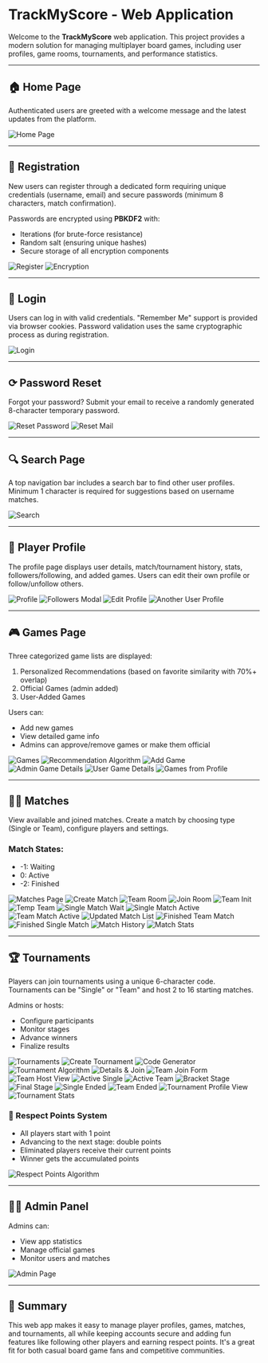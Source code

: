 # TrackMyScore - Web Application

Welcome to the **TrackMyScore** web application. This project provides a modern solution for managing multiplayer board games, including user profiles, game rooms, tournaments, and performance statistics.

---

## 🏠 Home Page

Authenticated users are greeted with a welcome message and the latest updates from the platform.

![Home Page](poze/pagina-principala.png)

---

## 📅 Registration

New users can register through a dedicated form requiring unique credentials (username, email) and secure passwords (minimum 8 characters, match confirmation).

Passwords are encrypted using **PBKDF2** with:

* Iterations (for brute-force resistance)
* Random salt (ensuring unique hashes)
* Secure storage of all encryption components

![Register](poze/pagina-register.png)
![Encryption](poze/criptare.png)

---

## 🔐 Login

Users can log in with valid credentials. "Remember Me" support is provided via browser cookies. Password validation uses the same cryptographic process as during registration.

![Login](poze/pagina-login.png)

---

## ⟳ Password Reset

Forgot your password? Submit your email to receive a randomly generated 8-character temporary password.

![Reset Password](poze/pagina-resetare-parola.png)
![Reset Mail](poze/mail.png)

---

## 🔍 Search Page

A top navigation bar includes a search bar to find other user profiles. Minimum 1 character is required for suggestions based on username matches.

![Search](poze/pagina-cautare.png)

---

## 👤 Player Profile

The profile page displays user details, match/tournament history, stats, followers/following, and added games. Users can edit their own profile or follow/unfollow others.

![Profile](poze/pagina-profil.png)
![Followers Modal](poze/modal-followers.png)
![Edit Profile](poze/edit-profile.png)
![Another User Profile](poze/pagina-alt-profil.png)

---

## 🎮 Games Page

Three categorized game lists are displayed:

1. Personalized Recommendations (based on favorite similarity with 70%+ overlap)
2. Official Games (admin added)
3. User-Added Games

Users can:

* Add new games
* View detailed game info
* Admins can approve/remove games or make them official

![Games](poze/lista-jocuri.png)
![Recommendation Algorithm](poze/recommendation-algorithm.png)
![Add Game](poze/creare-joc.png)
![Admin Game Details](poze/detalii-joc.png)
![User Game Details](poze/detalii-joc-1.png)
![Games from Profile](poze/profil-jocuri.png)

---

## 🏋️‍♂️ Matches

View available and joined matches. Create a match by choosing type (Single or Team), configure players and settings.

### Match States:

* -1: Waiting
* 0: Active
* -2: Finished

![Matches Page](poze/pagina-meciuri.png)
![Create Match](poze/creare-meci.png)
![Team Room](poze/camera-echipe.png)
![Join Room](poze/join-team.png)
![Team Init](poze/initializare-echipe.png)
![Temp Team](poze/echipa-temporara.png)
![Single Match Wait](poze/meci-single.png)
![Single Match Active](poze/single-inceput.png)
![Team Match Active](poze/activ-team.png)
![Updated Match List](poze/meciuri-disponibile.png)
![Finished Team Match](poze/echipe-finalizat.png)
![Finished Single Match](poze/finalizat-single.png)
![Match History](poze/istoric-meciuri.png)
![Match Stats](poze/meciuri-statistici.png)

---

## 🏆 Tournaments

Players can join tournaments using a unique 6-character code. Tournaments can be "Single" or "Team" and host 2 to 16 starting matches.

Admins or hosts:

* Configure participants
* Monitor stages
* Advance winners
* Finalize results

![Tournaments](poze/lista-turnee.png)
![Create Tournament](poze/creare-turneu.png)
![Code Generator](poze/cod-turneu.png)
![Tournament Algorithm](poze/algoritm-creare-turneu.png)
![Details & Join](poze/detalii-turneu.png)
![Team Join Form](poze/intrare-echipe.png)
![Team Host View](poze/intrare-team.png)
![Active Single](poze/turneu-individual.png)
![Active Team](poze/turneu-team-activ.png)
![Bracket Stage](poze/bracket-individual.png)
![Final Stage](poze/etapa-finala-individuala.png)
![Single Ended](poze/turneu-single-finalizat.png)
![Team Ended](poze/turneu-team-finalizat.png)
![Tournament Profile View](poze/profil-turnee.png)
![Tournament Stats](poze/statistici-turnee.png)

### 🧬 Respect Points System

* All players start with 1 point
* Advancing to the next stage: double points
* Eliminated players receive their current points
* Winner gets the accumulated points

![Respect Points Algorithm](poze/algoritm-respect.png)

---

## 👷‍♂️ Admin Panel

Admins can:

* View app statistics
* Manage official games
* Monitor users and matches

![Admin Page](poze/pagina-admin.png)

---

## 🏁 Summary

This web app makes it easy to manage player profiles, games, matches, and tournaments, all while keeping accounts secure and adding fun features like following other players and earning respect points. It's a great fit for both casual board game fans and competitive communities.

